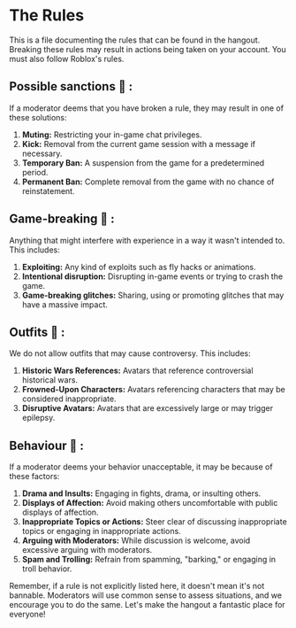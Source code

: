 # The Rules

This is a file documenting the rules that can be found in the hangout. Breaking these rules may result in actions being taken on your account. You must also follow Roblox's rules.

## Possible sanctions 🔨 :
If a moderator deems that you have broken a rule, they may result in one of these solutions:
1. **Muting:** Restricting your in-game chat privileges.
2. **Kick:** Removal from the current game session with a message if necessary.
3. **Temporary Ban:** A suspension from the game for a predetermined period.
4. **Permanent Ban:** Complete removal from the game with no chance of reinstatement.

## Game-breaking 🎯 :
Anything that might interfere with experience in a way it wasn't intended to. This includes:
1. **Exploiting:** Any kind of exploits such as fly hacks or animations.
2. **Intentional disruption:** Disrupting in-game events or trying to crash the game.
3. **Game-breaking glitches:** Sharing, using or promoting glitches that may have a massive impact.

## Outfits 👔 :
We do not allow outfits that may cause controversy. This includes:
1. **Historic Wars References:** Avatars that reference controversial historical wars.
2. **Frowned-Upon Characters:** Avatars referencing characters that may be considered inappropriate.
3. **Disruptive Avatars:** Avatars that are excessively large or may trigger epilepsy.

## Behaviour 🦦 :
If a moderator deems your behavior unacceptable, it may be because of these factors:
1. **Drama and Insults:** Engaging in fights, drama, or insulting others.
2. **Displays of Affection:** Avoid making others uncomfortable with public displays of affection.
3. **Inappropriate Topics or Actions:** Steer clear of discussing inappropriate topics or engaging in inappropriate actions.
4. **Arguing with Moderators:** While discussion is welcome, avoid excessive arguing with moderators.
5. **Spam and Trolling:** Refrain from spamming, "barking," or engaging in troll behavior.

Remember, if a rule is not explicitly listed here, it doesn't mean it's not bannable. Moderators will use common sense to assess situations, and we encourage you to do the same. Let's make the hangout a fantastic place for everyone!
